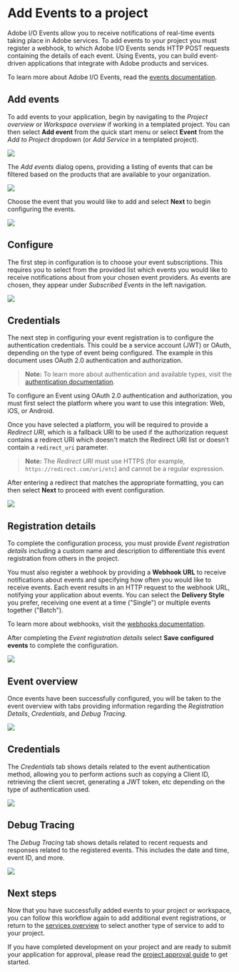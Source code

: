 # Add Events to a project

Adobe I/O Events allow you to receive notifications of real-time events taking place in Adobe services. To add events to your project you must register a webhook, to which Adobe I/O Events sends HTTP POST requests containing the details of each event. Using Events, you can build event-driven applications that integrate with Adobe products and services.

To learn more about Adobe I/O Events, read the [events documentation](https://www.adobe.com/go/devs_events).

## Add events

To add events to your application, begin by navigating to the *Project overview* or *Workspace overview* if working in a templated project. You can then select **Add event** from the quick start menu or select **Event** from the *Add to Project* dropdown (or *Add Service* in a templated project).

![](images/events-get-started.png)

The *Add events* dialog opens, providing a listing of events that can be filtered based on the products that are available to your organization.

![](images/events-add.png)

Choose the event that you would like to add and select **Next** to begin configuring the events.

![](images/events-add-select.png)

## Configure

The first step in configuration is to choose your event subscriptions. This requires you to select from the provided list which events you would like to receive notifications about from your chosen event providers. As events are chosen, they appear under *Subscribed Events* in the left navigation.

![](images/events-configure.png)

## Credentials

The next step in configuring your event registration is to configure the authentication credentials. This could be a service account (JWT) or OAuth, depending on the type of event being configured. The example in this document uses OAuth 2.0 authentication and authorization.

> **Note:** To learn more about authentication and available types, visit the [authentication documentation](https://www.adobe.com/go/devs_authentication).

To configure an Event using OAuth 2.0 authentication and authorization, you must first select the platform where you want to use this integration: Web, iOS, or Android. 

Once you have selected a platform, you will be required to provide a *Redirect URI*, which is a fallback URI to be used if the authorization request contains a redirect URI which doesn't match the Redirect URI list or doesn't contain a `redirect_uri` parameter.

> **Note:** The *Redirect URI* must use HTTPS (for example, `https://redirect.com/uri/etc`) and cannot be a regular expression.

After entering a redirect that matches the appropriate formatting, you can then select **Next** to proceed with event configuration.

![](images/events-configure-auth.png)

## Registration details

To complete the configuration process, you must provide *Event registration details* including a custom name and description to differentiate this event registration from others in the project.

You must also register a webhook by providing a **Webhook URL** to receive notifications about events and specifying how often you would like to receive events. Each event results in an HTTP request to the webhook URL, notifying your application about events. You can select the **Delivery Style** you prefer, receiving one event at a time ("Single") or multiple events together ("Batch").

To learn more about webhooks, visit the [webhooks documentation](https://www.adobe.com/go/devs_webhooks).

After completing the *Event registration details* select **Save configured events** to complete the configuration.

![](images/events-configure-registration.png)

## Event overview

Once events have been successfully configured, you will be taken to the event overview with tabs providing information regarding the *Registration Details*, *Credentials*, and *Debug Tracing*.

![](images/events-registration-details.png)

## Credentials

The *Credentials* tab shows details related to the event authentication method, allowing you to perform actions such as copying a Client ID, retrieving the client secret, generating a JWT token, etc depending on the type of authentication used. 

![](images/events-credentials.png)

## Debug Tracing

The *Debug Tracing* tab shows details related to recent requests and responses related to the registered events. This includes the date and time, event ID, and more.

![](images/events-debug-tracing.png)

## Next steps

Now that you have successfully added events to your project or workspace, you can follow this workflow again to add additional event registrations, or return to the [services overview](services.md) to select another type of service to add to your project.

If you have completed development on your project and are ready to submit your application for approval, please read the [project approval guide](approval.md) to get started.